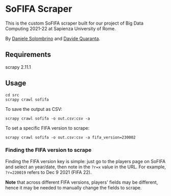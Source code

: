 # SoFIFA Scraper

This is the custom SoFIFA scraper built for our project of Big Data Computing 2021-22 at Sapienza University of Rome.

By [Daniele Solombrino](https://github.com/dansolombrino) and [Davide Quaranta](https://github.com/davquar).

## Requirements

scrapy 2.11.1

## Usage

```shell
cd src
scrapy crawl sofifa
```

To save the output as CSV:

```shell
scrapy crawl sofifa -o out.csv:csv -a
```

To set a specific FIFA version to scrape:

```shell
scrapy crawl sofifa -o out.csv:csv -a fifa_version=230002
```

### Finding the FIFA version to scrape

Finding the FIFA version key is simple: just go to the players page on SoFIFA and select an year/date, then note in the `?r=x` value in the URL. For example, `?r=220019` refers to Dec 9 2021 (FIFA 22).

**Note** that across different FIFA versions, players' fields may be different, hence it may be needed to manually change the fields to scrape.
